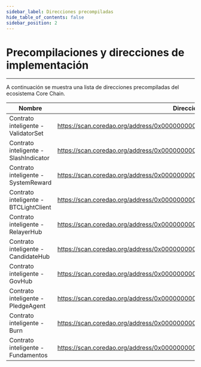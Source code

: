 ```yaml
---
sidebar_label: Direcciones precompiladas
hide_table_of_contents: false
sidebar_position: 2
---
```


# Precompilaciones y direcciones de implementación

---

A continuación se muestra una lista de direcciones precompiladas del ecosistema Core Chain.

| **Nombre**                            | **Direccion**                                                                                                               |
| ------------------------------------- | --------------------------------------------------------------------------------------------------------------------------- |
| Contrato inteligente - ValidatorSet   | https://scan.coredao.org/address/0x0000000000000000000000000000000000001000 |
| Contrato inteligente - SlashIndicator | https://scan.coredao.org/address/0x0000000000000000000000000000000000001001 |
| Contrato inteligente - SystemReward   | https://scan.coredao.org/address/0x0000000000000000000000000000000000001002 |
| Contrato inteligente - BTCLightClient | https://scan.coredao.org/address/0x0000000000000000000000000000000000001003 |
| Contrato inteligente - RelayerHub     | https://scan.coredao.org/address/0x0000000000000000000000000000000000001004 |
| Contrato inteligente - CandidateHub   | https://scan.coredao.org/address/0x0000000000000000000000000000000000001005 |
| Contrato inteligente - GovHub         | https://scan.coredao.org/address/0x0000000000000000000000000000000000001006 |
| Contrato inteligente - PledgeAgent    | https://scan.coredao.org/address/0x0000000000000000000000000000000000001007 |
| Contrato inteligente - Burn           | https://scan.coredao.org/address/0x0000000000000000000000000000000000001008 |
| Contrato inteligente - Fundamentos    | https://scan.coredao.org/address/0x0000000000000000000000000000000000001009 |
